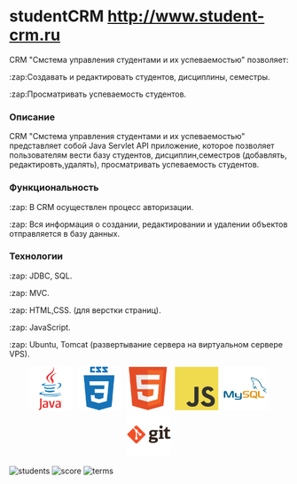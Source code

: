# studentCRM http://www.student-crm.ru

CRM "Смстема управления студентами и их успеваемостью"  позволяет:
<p> :zap:Создавать и редактировать студентов, дисциплины, семестры.</p>
<p> :zap:Просматривать успеваемость студентов.</p>



<h3><div>Описание</div> </h3>

<p>CRM "Смстема управления студентами и их успеваемостью" представляет собой Java Servlet API приложение, которое позволяет пользователям вести базу студентов, дисциплин,семестров (добавлять, редактировть,удалять), просматривать успеваемость студентов.</p>


<h3><div>Функциональность</div> </h3>
<p>:zap: В CRM осуществлен процесс авторизации.</p>
<p>:zap: Вся информация о создании, редактировании и удалении объектов  отправляется в базу данных.</p>


<h3><div>Технологии</div> </h3>

<p>:zap: JDBC, SQL.</p>
<p>:zap: MVC.</p>
<p>:zap: HTML,CSS. (для верстки страниц).</p>
<p>:zap: JavaScript.</p>
<p>:zap: Ubuntu, Tomcat (развертывание сервера на виртуальном сервере VPS).</p>




 
<div align="center">
  <img src="https://github.com/devicons/devicon/blob/master/icons/java/java-original-wordmark.svg" title="Java" alt="Java" width="80" height="80"/>&nbsp;
  <img src="https://github.com/devicons/devicon/blob/master/icons/css3/css3-plain-wordmark.svg"  title="CSS3" alt="CSS" width="80" height="80"/>&nbsp;
  <img src="https://github.com/devicons/devicon/blob/master/icons/html5/html5-original.svg" title="HTML5" alt="HTML" width="80" height="80"/>&nbsp;
  <img src="https://github.com/devicons/devicon/blob/master/icons/javascript/javascript-original.svg" title="JavaScript" alt="JavaScript" width="80" height="80"/>&nbsp;
   <img src="https://github.com/devicons/devicon/blob/master/icons/mysql/mysql-original-wordmark.svg" title="MySQL"  alt="MySQL"width="80" height="80"/>&nbsp;
   <img src="https://github.com/devicons/devicon/blob/master/icons/git/git-original-wordmark.svg" title="Git" **alt="Git" width="80" height="80"/>
</div>

![students](https://github.com/ilya162/studentCRM/assets/55856244/11432506-875e-4e21-a448-5392e218bf15)
![score](https://github.com/ilya162/studentCRM/assets/55856244/777b085e-bf1b-4a6d-9346-ce2fc88932f3)
![terms](https://github.com/ilya162/studentCRM/assets/55856244/02fcb11b-03eb-4c7f-a2fb-c4874d5580e3)


